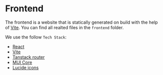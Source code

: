 # Frontend

The frontend is a website that is statically generated on build with the help of [Vite](https://vitejs.dev/). You can find all realted files in the `frontend` folder.


We use the follow `Tech Stack`:

-   [React](https://react.dev/)
-   [Vite](https://vitejs.dev/)
-   [Tanstack router](https://tanstack.com/router/latest)
-   [MUI Core](https://mui.com/material-ui/all-components/)
-   [Lucide icons](https://lucide.dev/icons/)


